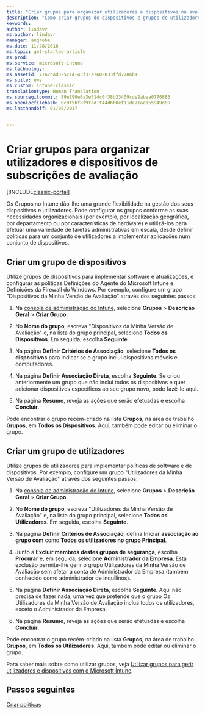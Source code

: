 ```yaml
---
title: "Criar grupos para organizar utilizadores e dispositivos na avaliação gratuita | Documentos da Microsoft"
description: "Como criar grupos de dispositivos e grupos de utilizadores quando se inscreve numa avaliação gratuita de 30 dias do Microsoft Intune."
keywords: 
author: lindavr
ms.author: lindavr
manager: angrobe
ms.date: 11/28/2016
ms.topic: get-started-article
ms.prod: 
ms.service: microsoft-intune
ms.technology: 
ms.assetid: 7162cad3-5c14-43f3-a760-833ffd7786b1
ms.suite: ems
ms.custom: intune-classic
translationtype: Human Translation
ms.sourcegitcommit: 89e190e6a3e514c0f38b33409cde2abea0776885
ms.openlocfilehash: 0cdf5bf8f9fad1f44dbb0ef11de71aea55949d89
ms.lasthandoff: 01/05/2017


---
```


# <a name="create-groups-to-organize-evaluation-subscription-users-and-devices"></a>Criar grupos para organizar utilizadores e dispositivos de subscrições de avaliação

[!INCLUDE[classic-portal](../includes/classic-portal.md)]

Os Grupos no Intune dão-lhe uma grande flexibilidade na gestão dos seus dispositivos e utilizadores. Pode configurar os grupos conforme as suas necessidades organizacionais (por exemplo, por localização geográfica, por departamento ou por características de hardware) e utilizá-los para efetuar uma variedade de tarefas administrativas em escala, desde definir políticas para um conjunto de utilizadores a implementar aplicações num conjunto de dispositivos.

## <a name="create-a-device-group"></a>Criar um grupo de dispositivos
Utilize grupos de dispositivos para implementar software e atualizações, e configurar as políticas Definições do Agente do Microsoft Intune e Definições da Firewall do Windows. Por exemplo, configure um grupo "Dispositivos da Minha Versão de Avaliação" através dos seguintes passos:

1.  Na [consola de administração do Intune](https://manage.microsoft.com/), selecione **Grupos** &gt; **Descrição Geral** &gt; **Criar Grupo**.

2.  No **Nome do grupo**, escreva "Dispositivos da Minha Versão de Avaliação" e, na lista do grupo principal, selecione **Todos os Dispositivos**. Em seguida, escolha **Seguinte**.

3.  Na página **Definir Critérios de Associação**, selecione **Todos os dispositivos** para indicar se o grupo inclui dispositivos móveis e computadores.

4.  Na página **Definir Associação Direta**, escolha **Seguinte**. Se criou anteriormente um grupo que não inclui todos os dispositivos e quer adicionar dispositivos específicos ao seu grupo novo, pode fazê-lo aqui.

5.  Na página **Resumo**, reveja as ações que serão efetuadas e escolha **Concluir**.

Pode encontrar o grupo recém-criado na lista **Grupos**, na área de trabalho **Grupos**, em **Todos os Dispositivos**. Aqui, também pode editar ou eliminar o grupo.

## <a name="create-a-user-group"></a>Criar um grupo de utilizadores
Utilize grupos de utilizadores para implementar políticas de software e de dispositivos. Por exemplo, configure um grupo "Utilizadores da Minha Versão de Avaliação" através dos seguintes passos:

1.  Na [consola de administração do Intune](https://manage.microsoft.com/), selecione **Grupos** &gt; **Descrição Geral** &gt; **Criar Grupo**.

2.  No **Nome do grupo**, escreva "Utilizadores da Minha Versão de Avaliação" e, na lista do grupo principal, selecione **Todos os Utilizadores**. Em seguida, escolha **Seguinte**.

3.  Na página **Definir Critérios de Associação**, defina **Iniciar associação ao grupo com** como **Todos os utilizadores no grupo Principal**.

4.  Junto a **Excluir membros destes grupos de segurança**, escolha **Procurar** e, em seguida, selecione **Administrador da Empresa**. Esta exclusão permite-lhe gerir o grupo Utilizadores da Minha Versão de Avaliação sem afetar a conta de Administrador da Empresa (também conhecido como administrador de inquilinos).

5.  Na página **Definir Associação Direta**, escolha **Seguinte**. Aqui não precisa de fazer nada, uma vez que pretende que o grupo Os Utilizadores da Minha Versão de Avaliação inclua todos os utilizadores, exceto o Administrador da Empresa.

6.  Na página **Resumo**, reveja as ações que serão efetuadas e escolha **Concluir**.

Pode encontrar o grupo recém-criado na lista **Grupos**, na área de trabalho **Grupos**, em **Todos os Utilizadores**. Aqui, também pode editar ou eliminar o grupo.

Para saber mais sobre como utilizar grupos, veja [Utilizar grupos para gerir utilizadores e dispositivos com o Microsoft Intune](/Intune/Deploy-Use/use-groups-to-manage-users-and-devices-with-microsoft-intune).

## <a name="next-steps"></a>Passos seguintes
[Criar políticas](get-started-with-a-30-day-trial-of-microsoft-intune-step-4.md)  

